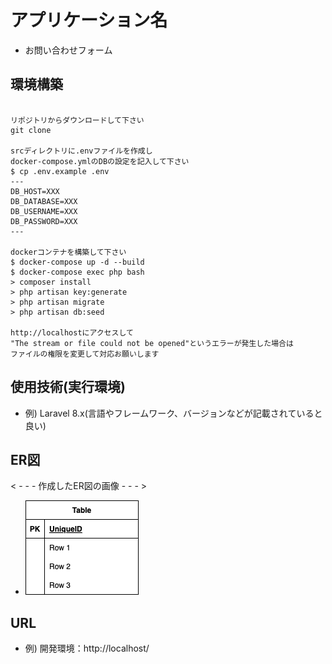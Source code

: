 # アプリケーション名
- お問い合わせフォーム
## 環境構築
```

リポジトリからダウンロードして下さい  
git clone   

srcディレクトリに.envファイルを作成し  
docker-compose.ymlのDBの設定を記入して下さい  
$ cp .env.example .env  
---  
DB_HOST=XXX  
DB_DATABASE=XXX  
DB_USERNAME=XXX  
DB_PASSWORD=XXX  
---

dockerコンテナを構築して下さい
$ docker-compose up -d --build
$ docker-compose exec php bash
> composer install
> php artisan key:generate
> php artisan migrate
> php artisan db:seed

http://localhostにアクセスして
"The stream or file could not be opened"というエラーが発生した場合は
ファイルの権限を変更して対応お願いします
```

## 使用技術(実行環境)
- 例) Laravel 8.x(言語やフレームワーク、バージョンなどが記載されていると良い)

## ER図
< - - - 作成したER図の画像 - - - >
- ![ER図](index.drawio.png)


## URL
- 例) 開発環境：http://localhost/
